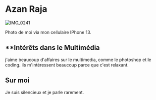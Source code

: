 # Azan Raja

![IMG_0241](https://github.com/Azan1265/H24_V11_inspirations_RAJA/assets/143218991/21b837e1-2dfb-4258-8a5d-fcad4a85f731)

Photo de moi via mon cellulaire IPhone 13.


## **Intérêts dans le Multimédia
j'aime beaucoup d'affaires sur le multimedia, comme le photoshop et le coding. ils m'intéressent beaucoup parce que c'est relaxant.

## Sur moi
Je suis silencieux et je parle rarement.

